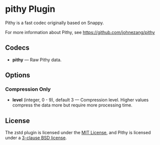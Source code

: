 # pithy Plugin #

Pithy is a fast codec originally based on Snappy.

For more information about Pithy, see https://github.com/johnezang/pithy

## Codecs ##

- **pithy** — Raw Pithy data.

## Options ##

### Compression Only ###

- **level** (integer, 0 - 9), default 3 — Compression level.  Higher
  values compress the data more but require more processing time.

## License ##

The zstd plugin is licensed under the [MIT
License](http://opensource.org/licenses/MIT), and Pithy is licensed
under a [3-clause BSD
license](http://opensource.org/licenses/BSD-3-Clause).
